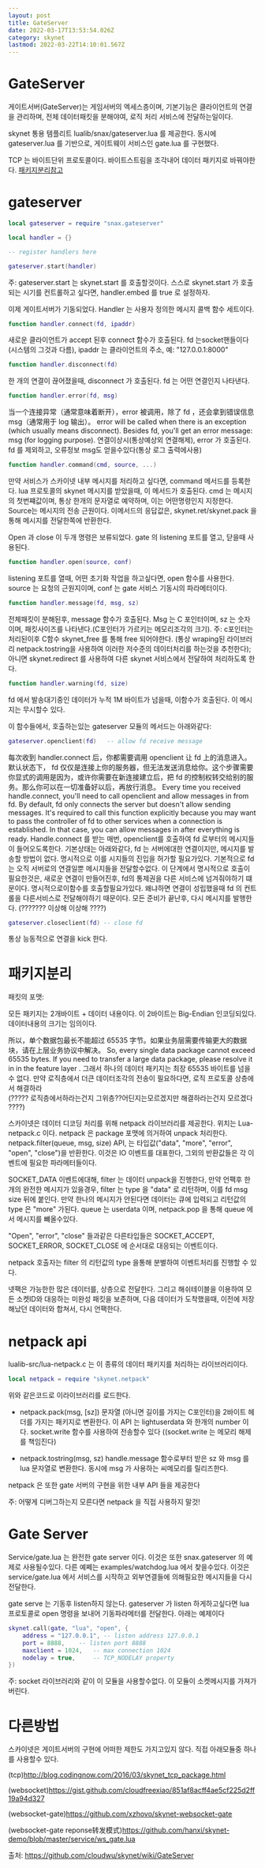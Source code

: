 ```yaml
---
layout: post
title: GateServer
date: 2022-03-17T13:53:54.026Z
category: skynet
lastmod: 2022-03-22T14:10:01.567Z
---
```


# GateServer
게이트서버(GateServer)는 게임서버의 엑세스층이며, 기본기능은 클라이언트의 연결을 관리하며, 전체 데이터패킷을 분해야여, 로직 처리 서비스에 전달하는일이다.  

skynet 통용 템플리트 lualib/snax/gateserver.lua 를 제공한다. 동시에 gateserver.lua 를 기반으로, 게이트웨이 서비스인 gate.lua 를 구현했다.  

TCP 는 바이트단위 프로토콜이다. 바이트스트림을 조각내어 데이터 패키지로 바꿔야한다. [패키지분리참고](#패키지분리)  

# gateserver
```lua
local gateserver = require "snax.gateserver"

local handler = {}

-- register handlers here

gateserver.start(handler)
```

주: gateserver.start 는 skynet.start 를 호출할것이다. 스스로 skynet.start 가 호출되는 시기를 컨트롤하고 싶다면, handler.embed 를 true 로 설정하자.  

이제 게이트서버가 기동되었다. Handler 는 사용자 정의한 메시지 콜백 함수 세트이다.  

```lua
function handler.connect(fd, ipaddr)
```

새로운 클라이언트가 accept 된후 connect 함수가 호출된다. fd 는socket핸들이다(시스템의 그것과 다름), ipaddr 는 클라이언트의 주소, 예: "127.0.0.1:8000"  

```lua
function handler.disconnect(fd)
```

한 개의 연결이 끊어졌을때, disconnect 가 호출된다. fd 는 어떤 연결인지 나타낸다.  

```lua
function handler.error(fd, msg)
```

当一个连接异常（通常意味着断开），error 被调用，除了 fd ，还会拿到错误信息 msg（通常用于 log 输出）。
error will be called when there is an exception (which usually means disconnect). Besides fd, you'll get an error message: msg (for logging purpose).
연결이상시(통상예상외 연결해제), error 가 호출된다. fd 를 제외하고, 오류정보 msg도 얻을수있다(통상 로그 출력에사용)  

```lua
function handler.command(cmd, source, ...)
```

만약 서비스가 스카이넷 내부 메시지를 처리하고 싶다면, command 메서드를 등록한다. lua 프로토콜의 skynet 메시지를 받았을때, 이 메서드가 호출된다. cmd 는 메시지의 첫번쨰값이며, 통상 한개의 문자열로 예약하며, 이는 어떤명령인지 지정한다. Source는 메시지의 전송 근원이다. 이메서드의 응답값은, skynet.ret/skynet.pack 을 통해 메시지를 전달한쪽에 반환한다.  


Open 과 close 이 두개 명령은 보류되었다. gate 의 listening 포트를 열고, 닫을때 사용된다.  
```lua
function handler.open(source, conf)
```

listening 포트를 열때, 어떤 초기화 작업을 하고싶다면, open 함수를 사용한다. source 는 요청의 근원지이며, conf 는 gate 서비스 기동시의 파라메터이다.  


```lua
function handler.message(fd, msg, sz)
```

전체패킷이 분해된후, message 함수가 호출된다. Msg 는 C 포인터이며, sz 는 숫자이며, 패킷사이즈를 나타낸다.(C포인터가 가르키는 메모리조각의 크기). 주: c포인터는  처리된이후 C함수 skynet_free 를 통해 free 되어야한다. (통상 wraping된 라이브러리 netpack.tostring을 사용하여 이러한 저수준의 데이터처리를 하는것을 추천한다); 아니면 skynet.redirect 를 사용하여 다른 skynet 서비스에서 전달하여 처리하도록 한다.  

```lua
function handler.warning(fd, size)
```

fd 에서 발송대기중인 데이터가 누적 1M 바이트가 넘을때, 이함수가 호출된다. 이 메시지는 무시할수 있다.  


이 함수들에서, 호출하는있는 gateserver 모듈의 메서드는 아래와같다:  


```lua
gateserver.openclient(fd)   -- allow fd receive message
```


每次收到 handler.connect 后，你都需要调用 openclient 让 fd 上的消息进入。默认状态下， fd 仅仅是连接上你的服务器，但无法发送消息给你。这个步骤需要你显式的调用是因为，或许你需要在新连接建立后，把 fd 的控制权转交给别的服务。那么你可以在一切准备好以后，再放行消息。
Every time you received handle.connect, you'll need to call openclient and allow messages in from fd. By default, fd only connects the server but doesn't allow sending messages. It's required to call this function explicitly because you may want to pass the controller of fd to other services when a connection is established. In that case, you can allow messages in after everything is ready.
Handle.connect 를 받는 매번, openclient를 호출하여 fd 로부터의 메시지들이 들어오도록한다. 기본상태는 아래와같다, fd 는 서버에대한 연결이지만, 메시지를 발송할 방법이 없다. 명시적으로 이를  시지들의 진입을 허가할 필요가있다. 기본적으로 fd 는 오직 서버로의 연결일뿐 메시지들을 전달할수없다. 이 단계에서 명시적으로 호출이 필요한것은, 새로운 연결이 만들어진후,  fd의 통제권을 다른 서비스에 넘겨줘야하기 떄문이다. 명시적으로이함수를 호출할필요가있다. 왜냐하면 연결이 성립했을때 fd 의 컨트롤을 다른서비스로 전달해야하기 때문이다. 모든 준비가 끝난후, 다시 메시지를 발행한다. (??????? 이상해 이상해 ????)


``` lua
gateserver.closeclient(fd) -- close fd
```

통상 능동적으로 연결을 kick 한다.


# 패키지분리  

패킷의 포맷:  


모든 패키지는 2개바이트 + 데이터 내용이다.  이 2바이트는 Big-Endian 인코딩되있다. 데이터내용의 크기는 임의이다.  

所以，单个数据包最长不能超过 65535 字节。如果业务层需要传输更大的数据块，请在上层业务协议中解决。
So, every single data package cannot exceed 65535 bytes. If you need to transfer a large data package, please resolve it in in the feature layer .
그래서 하나의 데이터 패키지는 최장 65535 바이트를 넘을수 없다. 만약 로직층에서 더큰 데이터조각의 전송이 필요하다면, 로직 프로토콜 상층에서 해결하라  
(????? 로직층에서하라는건지 그위층??어딘지는모르겠지만 해결하라는건지 모르겠다 ????)

스카이넷은 데이터 디코딩 처리를 위해 netpack 라이브러리를 제공한다. 위치는 Lua-netpack.c 이다. netpack  은 package 포맷에 의거하여 unpack 처리한다. netpack.filter(queue, msg, size) API, 는 타입값("data", "more", "error", "open", "close")을 반환한다. 이것은 IO 이벤트를 대표한다, 그외의 반환값들은 각 이벤트에 필요한 파라메터들이다.  

SOCKET_DATA 이벤트에대해, filter 는 데이터 unpack을 진행한다, 만약 언팩후 한 개의 완전한 메시지가 있을경우,  filter 는 type 을 "data" 로 리턴하며, 이를 fd msg size 뒤에 붙인다. 만약 한나의 메시지가 안된다면 데이터는 큐에 입력되고 리턴값의 type 은 "more" 가된다. queue 는 userdata 이며, netpack.pop 을 통해 queue 에서 메시지를 뺴올수있다.  

"Open", "error", "close" 들과같은 다른타입들은 SOCKET_ACCEPT, SOCKET_ERROR, SOCKET_CLOSE 에 순서대로 대응되는 이벤트이다.  

netpack 호출자는  filter 의 리턴값의 type 을통해 분별하여 이벤트처리를 진행할 수 있다.

넷팩은 가능한한 많은 데이터를, 상층으로 전달한다. 그리고 해쉬테이블을 이용하여 모든 소켓ID와 대응하는 미완성 패킷을 보존하며, 다음 데이터가 도착했을때, 이전에 저장해났던 데이터와 합쳐서, 다시 언팩한다.  

# netpack api
lualib-src/lua-netpack.c 는 이 종류의 데이터 패키지를 처리하는 라이브러리이다.  

```lua
local netpack = require "skynet.netpack"
```

위와 같은코드로 이라이브러리를 로드한다.  

* netpack.pack(msg, [sz]) 문자열 (아니면 길이를 가지는 C포인터)을 2바이트 헤더를 가지는 패키지로 변환한다. 이 API 는 lightuserdata 와 한개의 number 이다.  socket.write 함수를 사용하여 전송할수 있다 ((socket.write 는 메모리 해제를 책임진다)  


* netpack.tostring(msg, sz)  handle.message 함수로부터 받은 sz 와 msg 를 lua 문자열로 변환한다. 동시에 msg 가 사용하는 씨메모리를 릴리즈한다.  

netpack 은 또한 gate 서버의 구현을 위한 내부 API 들을 제공한다

주: 어떻게 디버그하는지 모른다면 netpack 을 직접 사용하지 말것!

# Gate Server
Service/gate.lua 는 완전한 gate server 이다. 이것은 또한 snax.gateserver 의 예제로 사용될수있다. 다른 예쩨는 examples/watchdog.lua 에서 찾을수있다. 이것은 service/gate.lua 에서 서비스를 시작하고 외부연결들에 의해필요한 메시지들을 다시 전달한다.

gate serve 는 기동후 listen하지 않는다. gateserver 가 listen 하게하고싶다면  lua 프로토콜로 open 명령을 보내어 기동파라메터를 전달한다. 아래는 예제이다  

```lua
skynet.call(gate, "lua", "open", {
    address = "127.0.0.1", -- listen address 127.0.0.1
	port = 8888,    -- listen port 8888
	maxclient = 1024,   -- max connection 1024 
	nodelay = true,     -- TCP_NODELAY property
})
```

주: socket 라이브러리와 같이 이 모듈을 사용할수없다. 이 모듈이 소켓메시지를 가져가버린다.

# 다른방법

스카이넷은 게이트서버의 구현에 어떠한 제한도 가지고있지 않다. 직접 아래모듈중 하나를 사용할수 있다.

(tcp)http://blog.codingnow.com/2016/03/skynet_tcp_package.html

(websocket)https://gist.github.com/cloudfreexiao/851af8acff4ae5cf225d2ff19a94d327

(websocket-gate)https://github.com/xzhovo/skynet-websocket-gate

(websocket-gate reponse转发模式)https://github.com/hanxi/skynet-demo/blob/master/service/ws_gate.lua

출처: <https://github.com/cloudwu/skynet/wiki/GateServer> 

